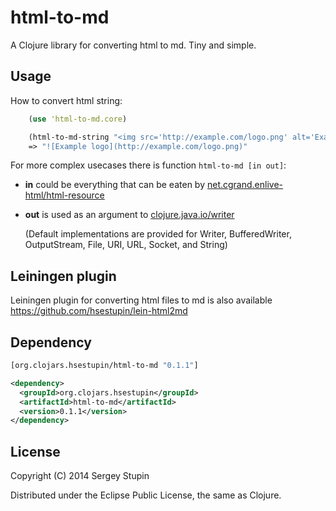 # html-to-md

A Clojure library for converting html to md. Tiny and simple.

## Usage

How to convert html string:

```clojure
    (use 'html-to-md.core)

    (html-to-md-string "<img src='http://example.com/logo.png' alt='Example logo' />")
    => "![Example logo](http://example.com/logo.png)"
```

For more complex usecases there is function `html-to-md [in out]`:

* **in** could be everything that can be eaten by [net.cgrand.enlive-html/html-resource](https://github.com/cgrand/enlive)
* **out** is used as an argument to [clojure.java.io/writer](http://clojuredocs.org/clojure_core/clojure.java.io/writer)
    
    (Default implementations are provided for Writer, BufferedWriter, OutputStream, File, URI, URL, Socket, and String)

## Leiningen plugin

Leiningen plugin for converting html files to md is also available https://github.com/hsestupin/lein-html2md

## Dependency

```clojure
[org.clojars.hsestupin/html-to-md "0.1.1"]
```

```xml
<dependency>
  <groupId>org.clojars.hsestupin</groupId>
  <artifactId>html-to-md</artifactId>
  <version>0.1.1</version>
</dependency>
```

## License

Copyright (C) 2014 Sergey Stupin

Distributed under the Eclipse Public License, the same as Clojure.
